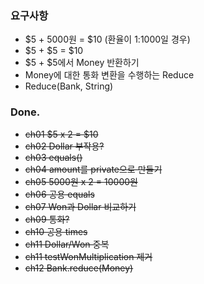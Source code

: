 ### 요구사항

- $5 + 5000원 = $10 (환율이 1:1000일 경우)
- $5 + $5 = $10
- $5 + $5에서 Money 반환하기
- Money에 대한 통화 변환을 수행하는 Reduce
- Reduce(Bank, String)

### Done.

- ~~ch01 $5 x 2 = $10~~
- ~~ch02 Dollar 부작용?~~
- ~~ch03 equals()~~
- ~~ch04 amount를 private으로 만들기~~
- ~~ch05 5000원 x 2 = 10000원~~
- ~~ch06 공용 equals~~
- ~~ch07 Won과 Dollar 비교하기~~
- ~~ch09 통화?~~
- ~~ch10 공용 times~~
- ~~ch11 Dollar/Won 중복~~
- ~~ch11 testWonMultiplication 제거~~
- ~~ch12 Bank.reduce(Money)~~
